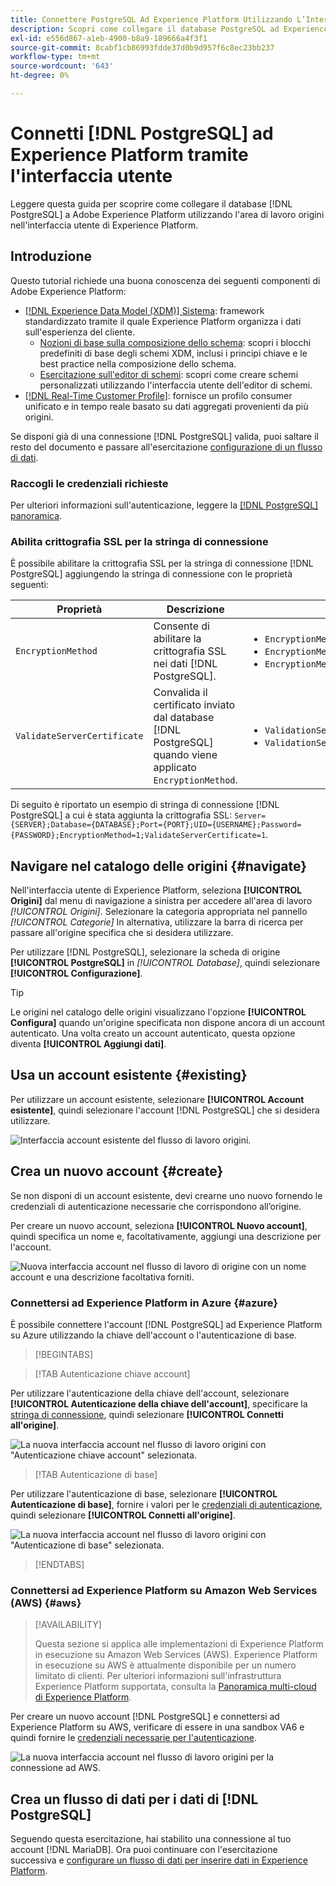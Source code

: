 ```yaml
---
title: Connettere PostgreSQL Ad Experience Platform Utilizzando L’Interfaccia Utente
description: Scopri come collegare il database PostgreSQL ad Experience Platform utilizzando l’area di lavoro delle origini nell’interfaccia utente di Experience Platform.
exl-id: e556d867-a1eb-4900-b8a9-189666a4f3f1
source-git-commit: 8cabf1cb86993fdde37d0b9d957f6c8ec23bb237
workflow-type: tm+mt
source-wordcount: '643'
ht-degree: 0%

---
```


# Connetti [!DNL PostgreSQL] ad Experience Platform tramite l&#39;interfaccia utente

Leggere questa guida per scoprire come collegare il database [!DNL PostgreSQL] a Adobe Experience Platform utilizzando l&#39;area di lavoro origini nell&#39;interfaccia utente di Experience Platform.

## Introduzione

Questo tutorial richiede una buona conoscenza dei seguenti componenti di Adobe Experience Platform:

* [[!DNL Experience Data Model (XDM)] Sistema](../../../../../xdm/home.md): framework standardizzato tramite il quale Experience Platform organizza i dati sull&#39;esperienza del cliente.
   * [Nozioni di base sulla composizione dello schema](../../../../../xdm/schema/composition.md): scopri i blocchi predefiniti di base degli schemi XDM, inclusi i principi chiave e le best practice nella composizione dello schema.
   * [Esercitazione sull&#39;editor di schemi](../../../../../xdm/tutorials/create-schema-ui.md): scopri come creare schemi personalizzati utilizzando l&#39;interfaccia utente dell&#39;editor di schemi.
* [[!DNL Real-Time Customer Profile]](../../../../../profile/home.md): fornisce un profilo consumer unificato e in tempo reale basato su dati aggregati provenienti da più origini.

Se disponi già di una connessione [!DNL PostgreSQL] valida, puoi saltare il resto del documento e passare all&#39;esercitazione [configurazione di un flusso di dati](../../dataflow/databases.md).

### Raccogli le credenziali richieste

Per ulteriori informazioni sull&#39;autenticazione, leggere la [[!DNL PostgreSQL] panoramica](../../../../connectors/databases/postgres.md).

### Abilita crittografia SSL per la stringa di connessione

È possibile abilitare la crittografia SSL per la stringa di connessione [!DNL PostgreSQL] aggiungendo la stringa di connessione con le proprietà seguenti:

| Proprietà | Descrizione | Esempio |
| --- | --- | --- |
| `EncryptionMethod` | Consente di abilitare la crittografia SSL nei dati [!DNL PostgreSQL]. | <uL><li>`EncryptionMethod=0`(Disabilitato)</li><li>`EncryptionMethod=1`(abilitato)</li><li>`EncryptionMethod=6`(RequestSSL)</li></ul> |
| `ValidateServerCertificate` | Convalida il certificato inviato dal database [!DNL PostgreSQL] quando viene applicato `EncryptionMethod`. | <uL><li>`ValidationServerCertificate=0`(Disabilitato)</li><li>`ValidationServerCertificate=1`(abilitato)</li></ul> |

Di seguito è riportato un esempio di stringa di connessione [!DNL PostgreSQL] a cui è stata aggiunta la crittografia SSL: `Server={SERVER};Database={DATABASE};Port={PORT};UID={USERNAME};Password={PASSWORD};EncryptionMethod=1;ValidateServerCertificate=1`.

## Navigare nel catalogo delle origini {#navigate}

Nell&#39;interfaccia utente di Experience Platform, seleziona **[!UICONTROL Origini]** dal menu di navigazione a sinistra per accedere all&#39;area di lavoro *[!UICONTROL Origini]*. Selezionare la categoria appropriata nel pannello *[!UICONTROL Categorie]* In alternativa, utilizzare la barra di ricerca per passare all&#39;origine specifica che si desidera utilizzare.

Per utilizzare [!DNL PostgreSQL], selezionare la scheda di origine **[!UICONTROL PostgreSQL]** in *[!UICONTROL Database]*, quindi selezionare **[!UICONTROL Configurazione]**.

>[!TIP]
>
>Le origini nel catalogo delle origini visualizzano l&#39;opzione **[!UICONTROL Configura]** quando un&#39;origine specificata non dispone ancora di un account autenticato. Una volta creato un account autenticato, questa opzione diventa **[!UICONTROL Aggiungi dati]**.



## Usa un account esistente {#existing}

Per utilizzare un account esistente, selezionare **[!UICONTROL Account esistente]**, quindi selezionare l&#39;account [!DNL PostgreSQL] che si desidera utilizzare.

![Interfaccia account esistente del flusso di lavoro origini.](../../../../images/tutorials/create/postgresql/catalog.png)

## Crea un nuovo account {#create}

Se non disponi di un account esistente, devi crearne uno nuovo fornendo le credenziali di autenticazione necessarie che corrispondono all’origine.

Per creare un nuovo account, seleziona **[!UICONTROL Nuovo account]**, quindi specifica un nome e, facoltativamente, aggiungi una descrizione per l&#39;account.

![Nuova interfaccia account nel flusso di lavoro di origine con un nome account e una descrizione facoltativa forniti.](../../../../images/tutorials/create/postgresql/existing.png)

### Connettersi ad Experience Platform in Azure {#azure}

È possibile connettere l&#39;account [!DNL PostgreSQL] ad Experience Platform su Azure utilizzando la chiave dell&#39;account o l&#39;autenticazione di base.

>[!BEGINTABS]

>[!TAB Autenticazione chiave account]

Per utilizzare l&#39;autenticazione della chiave dell&#39;account, selezionare **[!UICONTROL Autenticazione della chiave dell&#39;account]**, specificare la [stringa di connessione](../../../../connectors/databases/postgres.md#azure), quindi selezionare **[!UICONTROL Connetti all&#39;origine]**.

![La nuova interfaccia account nel flusso di lavoro origini con &quot;Autenticazione chiave account&quot; selezionata.](../../../../images/tutorials/create/postgresql/account-key.png)

>[!TAB Autenticazione di base]

Per utilizzare l&#39;autenticazione di base, selezionare **[!UICONTROL Autenticazione di base]**, fornire i valori per le [credenziali di autenticazione](../../../../connectors/databases/postgres.md#azure), quindi selezionare **[!UICONTROL Connetti all&#39;origine]**.

![La nuova interfaccia account nel flusso di lavoro origini con &quot;Autenticazione di base&quot; selezionata.](../../../../images/tutorials/create/postgresql/basic-auth.png)

>[!ENDTABS]

### Connettersi ad Experience Platform su Amazon Web Services (AWS) {#aws}

>[!AVAILABILITY]
>
>Questa sezione si applica alle implementazioni di Experience Platform in esecuzione su Amazon Web Services (AWS). Experience Platform in esecuzione su AWS è attualmente disponibile per un numero limitato di clienti. Per ulteriori informazioni sull&#39;infrastruttura Experience Platform supportata, consulta la [Panoramica multi-cloud di Experience Platform](../../../../../landing/multi-cloud.md).

Per creare un nuovo account [!DNL PostgreSQL] e connettersi ad Experience Platform su AWS, verificare di essere in una sandbox VA6 e quindi fornire le [credenziali necessarie per l&#39;autenticazione](../../../../connectors/databases/postgres.md#aws).

![La nuova interfaccia account nel flusso di lavoro origini per la connessione ad AWS.](../../../../images/tutorials/create/postgresql/basic-auth.png)

## Crea un flusso di dati per i dati di [!DNL PostgreSQL]

Seguendo questa esercitazione, hai stabilito una connessione al tuo account [!DNL MariaDB]. Ora puoi continuare con l&#39;esercitazione successiva e [configurare un flusso di dati per inserire dati in Experience Platform](../../dataflow/databases.md).
